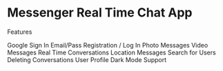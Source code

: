 # Messenger Real Time Chat App

Features

Google Sign In
Email/Pass Registration / Log In
Photo Messages
Video Messages
Real Time Conversations
Location Messages
Search for Users
Deleting Conversations
User Profile
Dark Mode Support
